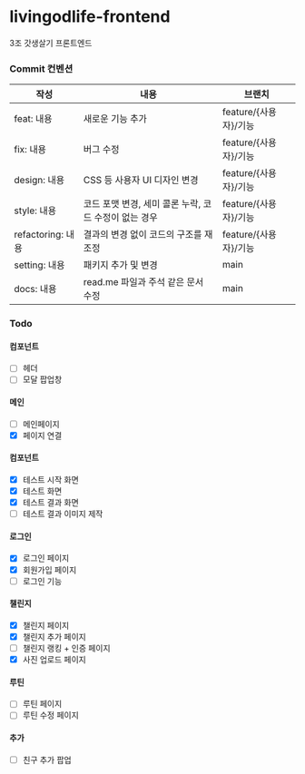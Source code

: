 # livingodlife-frontend
3조 갓생살기 프론트엔드

### Commit 컨벤션
|작성|내용|브랜치|
|---|---|---|
|feat: 내용|새로운 기능 추가|feature/{사용자}/기능|
|fix: 내용 |버그 수정 |feature/{사용자}/기능|
|design: 내용|CSS 등 사용자 UI 디자인 변경|feature/{사용자}/기능|
|style: 내용|코드 포맷 변경, 세미 콜론 누락, 코드 수정이 없는 경우|feature/{사용자}/기능|
|refactoring: 내용|결과의 변경 없이 코드의 구조를 재조정|feature/{사용자}/기능|
|setting: 내용|패키지 추가 및 변경|main|
|docs: 내용|read.me 파일과 주석 같은 문서 수정|main|

### Todo

#### 컴포넌트
- [ ] 헤더
- [ ] 모달 팝업창

#### 메인
- [ ] 메인페이지
- [X] 페이지 연결

#### 컴포넌트
- [X] 테스트 시작 화면
- [X] 테스트 화면
- [X] 테스트 결과 화면
- [ ] 테스트 결과 이미지 제작

#### 로그인
- [X] 로그인 페이지
- [X] 회원가입 페이지
- [ ] 로그인 기능

#### 챌린지
- [X] 챌린지 페이지
- [X] 챌린지 추가 페이지
- [ ] 챌린지 랭킹 + 인증 페이지
- [X] 사진 업로드 페이지

#### 루틴
- [ ] 루틴 페이지
- [ ] 루틴 수정 페이지

#### 추가
- [ ] 친구 추가 팝업
